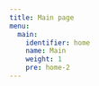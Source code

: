 ```yaml
---
title: Main page
menu:
  main:
    identifier: home
    name: Main
    weight: 1
    pre: home-2
---
```

